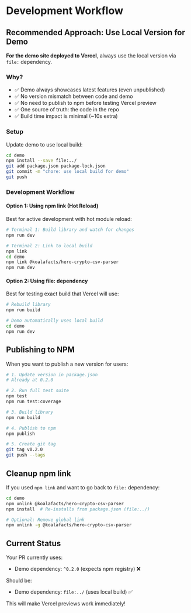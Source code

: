 # Development Workflow

## Recommended Approach: Use Local Version for Demo

**For the demo site deployed to Vercel**, always use the local version via `file:` dependency.

### Why?

- ✅ Demo always showcases latest features (even unpublished)
- ✅ No version mismatch between code and demo
- ✅ No need to publish to npm before testing Vercel preview
- ✅ One source of truth: the code in the repo
- ✅ Build time impact is minimal (~10s extra)

### Setup

Update demo to use local build:

```bash
cd demo
npm install --save file:../
git add package.json package-lock.json
git commit -m "chore: use local build for demo"
git push
```

### Development Workflow

#### Option 1: Using npm link (Hot Reload)

Best for active development with hot module reload:

```bash
# Terminal 1: Build library and watch for changes
npm run dev

# Terminal 2: Link to local build
npm link
cd demo
npm link @koalafacts/hero-crypto-csv-parser
npm run dev
```

#### Option 2: Using file: dependency

Best for testing exact build that Vercel will use:

```bash
# Rebuild library
npm run build

# Demo automatically uses local build
cd demo
npm run dev
```

## Publishing to NPM

When you want to publish a new version for users:

```bash
# 1. Update version in package.json
# Already at 0.2.0

# 2. Run full test suite
npm test
npm run test:coverage

# 3. Build library
npm run build

# 4. Publish to npm
npm publish

# 5. Create git tag
git tag v0.2.0
git push --tags
```

## Cleanup npm link

If you used `npm link` and want to go back to `file:` dependency:

```bash
cd demo
npm unlink @koalafacts/hero-crypto-csv-parser
npm install  # Re-installs from package.json (file:../)

# Optional: Remove global link
npm unlink -g @koalafacts/hero-crypto-csv-parser
```

## Current Status

Your PR currently uses:
- Demo dependency: `^0.2.0` (expects npm registry) ❌

Should be:
- Demo dependency: `file:../` (uses local build) ✅

This will make Vercel previews work immediately!
